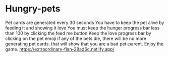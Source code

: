 # Hungry-pets
Pet cards are generated every 30 seconds
You have to keep the pet alive by feeding it and showing it love
You must keep the hunger progress bar less than 100 by clicking the feed me button
Keep the love progress bar by clicking on the pet emoji
if any of the pets die, there will be no more generating pet cards. that will show that you are a bad pet-parent.
                           Enjoy the game.
https://extraordinary-flan-28ad6c.netlify.app/

